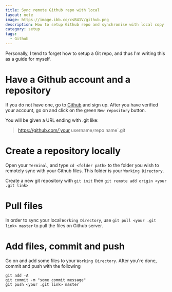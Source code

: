 ```yaml
---
title: Sync remote Github repo with local
layout: note
image: https://image.ibb.co/csB41V/github.png
description: How to setup Github repo and synchronise with local copy
category: setup
tags:
  - Github
---
```


Personally, I tend to forget how to setup a Git repo, and thus I'm writing this as a guide for myself.

# Have a Github account and a repository
If you do not have one, go to [Github](https://github.com) and sign up. After you have verified your account, go on and click on the green `New repository` button.

You will be given a URL ending with .git like:
> https://github.com/`your username`/`repo name`.git

# Create a repository locally
Open your `Terminal`, and type ```cd <folder path>``` to the folder you wish to remotely sync with your Github files. This folder is your `Working Directory`.

Create a new git repository with `git init` then `git remote add origin <your .git link>`

# Pull files
In order to sync your local `Working Directory`, use `git pull <your .git link> master` to pull the files on Github server.

# Add files, commit and push
Go on and add some files to your `Working Directory`. After you're done, commit and push with the following
```
git add -A
git commit -m "some commit message"
git push <your .git link> master
```
